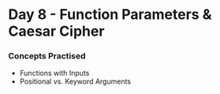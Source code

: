 # Day 8 - Function Parameters & Caesar Cipher

### Concepts Practised
- Functions with Inputs
- Positional vs. Keyword Arguments


